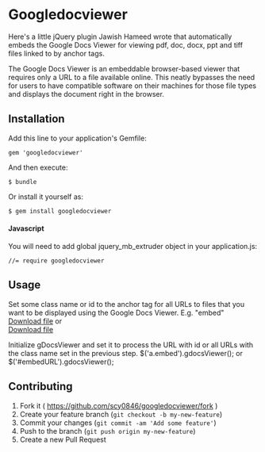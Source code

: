 # Googledocviewer

Here's a little jQuery plugin Jawish Hameed wrote that automatically embeds the Google Docs Viewer for viewing pdf, doc, docx, ppt and tiff files linked to by anchor tags.

The Google Docs Viewer is an embeddable browser-based viewer that requires only a URL to a file available online. This neatly bypasses the need for users to have compatible software on their machines for those file types and displays the document right in the browser.

## Installation

Add this line to your application's Gemfile:

    gem 'googledocviewer'

And then execute:

    $ bundle

Or install it yourself as:

    $ gem install googledocviewer


#### Javascript


You will need to add global jquery_mb_extruder object in your application.js:

	//= require googledocviewer

## Usage


Set some class name or id to the anchor tag for all URLs to files that you want to be displayed using the Google Docs Viewer. E.g. "embed"
	<a href="url/to/file.pdf" class="embed">Download file</a>
or	
	<a href="url/to/file.pdf" id="embedURL">Download file</a>

Initialize gDocsViewer and set it to process the URL with id or all URLs with the class name set in the previous step.
	$('a.embed').gdocsViewer();
or
	$('#embedURL').gdocsViewer();

## Contributing

1. Fork it ( https://github.com/scy0846/googledocviewer/fork )
2. Create your feature branch (`git checkout -b my-new-feature`)
3. Commit your changes (`git commit -am 'Add some feature'`)
4. Push to the branch (`git push origin my-new-feature`)
5. Create a new Pull Request

